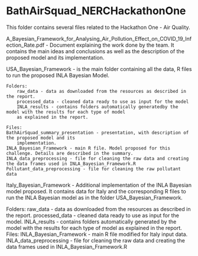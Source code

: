 # BathAirSquad_NERCHackathonOne

This folder contains several files related to the Hackathon One - Air Quality. 

A_Bayesian_Framework_for_Analysing_Air_Pollution_Effect_on_COVID_19_Infection_Rate.pdf - Document explaining the work done by the team. It contains the main ideas and conclusions as well as the description of the proposed model and its implementation.

USA_Bayesian_Framework - is the main folder containing all the data, R files to run the proposed INLA Bayesian Model. 

	Folders: 
		raw_data - data as downloaded from the resources as described in the report.
		processed_data - cleaned data ready to use as input for the model 
		INLA_results - contains folders automatically generatedby the model with the results for each type of model 
		as explained in the report. 
	
	Files:
	BathAirSquad_summary_presentation - presentation, with description of the proposed model and its
		implementation.
	INLA_Bayesian_Framework - main R file. Model proposed for this challenge. Details are described in the summary.
	INLA_data_preprocessing - file for cleaning the raw data and creating the data frames used in INLA_Bayesian_Framework.R
 	Pollutant_data_preprocessing - file for cleaning the raw pollutant data 


Italy_Bayesian_Framework - Additional implementation of the INLA Bayesian model proposed. It contains data for Italy and the corresponding R files to run the INLA Bayesian model as in the folder USA_Bayesian_Framework.
          
Folders:
		raw_data - data as downloaded from the resources as described in the report.
		processed_data - cleaned data ready to use as input for the model. 
		INLA_results - contains folders automatically generated by the model with the results for each type 
		of model as explained in the report. 
Files:
	INLA_Bayesian_Framework - main R file modified for Italy input data.
	INLA_data_preprocessing - file for cleaning the raw data and creating the data frames used in INLA_Bayesian_Framework.R
